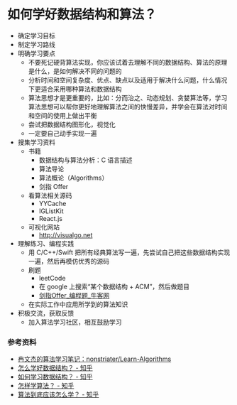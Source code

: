 # 如何学好数据结构和算法？


- 确定学习目标
- 制定学习路线
- 明确学习要点
  - 不要死记硬背算法实现，你应该试着去理解不同的数据结构、算法的原理是什么，是如何解决不同的问题的
  - 分析时间和空间复杂度、优点、缺点以及适用于解决什么问题，什么情况下更适合采用哪种算法和数据结构
  - 算法思想才是更重要的，比如：分而治之、动态规划、贪婪算法等，学习算法思想可以帮你更好地理解算法之间的快慢差异，并学会在算法对时间和空间的使用上做出平衡
  - 尝试把数据结构图形化，视觉化
  - 一定要自己动手实现一遍
- 搜集学习资料
  - 书籍
    - 数据结构与算法分析：C 语言描述
    - 算法导论
    - 算法概论（Algorithms）
    - 剑指 Offer
  - 看算法相关源码 
    - YYCache
    - IGListKit
    - React.js
  - 可视化网站
    - http://visualgo.net
- 理解练习、编程实践
  - 用 C/C++/Swift 把所有经典算法写一遍，先尝试自己把这些数据结构实现一遍，然后再模仿优秀的源码
  - 刷题
    - leetCode
    - 在 google 上搜索“某个数据结构 + ACM”，然后做题目
    - [剑指Offer_编程题_牛客网](https://www.nowcoder.com/ta/coding-interviews?page=1)
  - 在实际工作中应用所学到的算法知识
- 积极交流，获取反馈
  - 加入算法学习社区，相互鼓励学习


### 参考资料

- [冉文杰的算法学习笔记：nonstriater/Learn-Algorithms](https://github.com/nonstriater/Learn-Algorithms)
- [怎么学好数据结构？ - 知乎](https://www.zhihu.com/question/19830721)
- [如何学习数据结构？ - 知乎](https://www.zhihu.com/question/21318658)
- [怎样学算法？ - 知乎](https://www.zhihu.com/question/19981544)
- [算法到底应该怎么学？ - 知乎](https://www.zhihu.com/question/25693637)